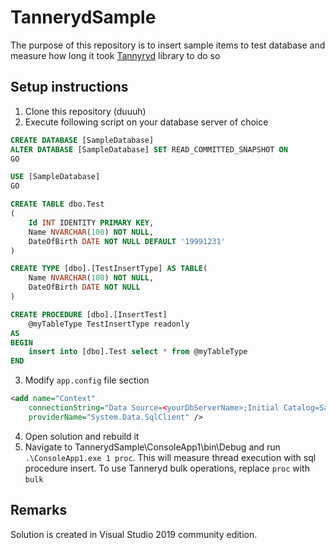 # TannerydSample
The purpose of this repository is to insert sample items to test database and measure how long it took [Tannyryd](https://github.com/mtanneryd/ef6-bulk-operations) library to do so

## Setup instructions
1. Clone this repository (duuuh)
2. Execute following script on your database server of choice
```SQL
CREATE DATABASE [SampleDatabase]
ALTER DATABASE [SampleDatabase] SET READ_COMMITTED_SNAPSHOT ON 
GO

USE [SampleDatabase]
GO

CREATE TABLE dbo.Test
(	
	Id INT IDENTITY PRIMARY KEY,
	Name NVARCHAR(100) NOT NULL,
	DateOfBirth DATE NOT NULL DEFAULT '19991231'
)

CREATE TYPE [dbo].[TestInsertType] AS TABLE(
	Name NVARCHAR(100) NOT NULL,
	DateOfBirth DATE NOT NULL
)

CREATE PROCEDURE [dbo].[InsertTest]
    @myTableType TestInsertType readonly
AS
BEGIN
    insert into [dbo].Test select * from @myTableType 
END
```
3. Modify `app.config` file section
```XML
<add name="Context"
    connectionString="Data Source=<yourDbServerName>;Initial Catalog=SampleDatabase;Integrated Security=SSPI;MultipleActiveResultSets=True"
    providerName="System.Data.SqlClient" />
```
4. Open solution and rebuild it
5. Navigate to TannerydSample\ConsoleApp1\bin\Debug and run `.\ConsoleApp1.exe 1 proc`. This will measure thread execution with sql procedure insert. To use Tanneryd bulk operations, replace `proc` with `bulk`

## Remarks
Solution is created in Visual Studio 2019 community edition.
